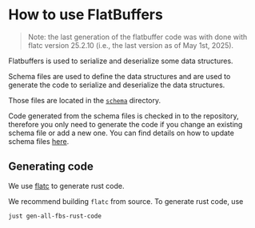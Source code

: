 # How to use FlatBuffers

> Note: the last generation of the flatbuffer code was with done with flatc version 25.2.10 (i.e., the last version as of May 1st, 2025).

Flatbuffers is used to serialize and deserialize some data structures.

Schema files are used to define the data structures and are used to generate the code to serialize and deserialize the data structures.

Those files are located in the [`schema`](../src/schema) directory.

Code generated from the schema files is checked in to the repository, therefore you only need to generate the code if you change an existing schema file or add a new one. You can find details on how to update schema files [here](https://google.github.io/flatbuffers/flatbuffers_guide_writing_schema.html).

## Generating code

We use [flatc](https://google.github.io/flatbuffers/flatbuffers_guide_using_schema_compiler.html) to generate rust code.

We recommend building `flatc` from source. To generate rust code, use

```console
just gen-all-fbs-rust-code
```
